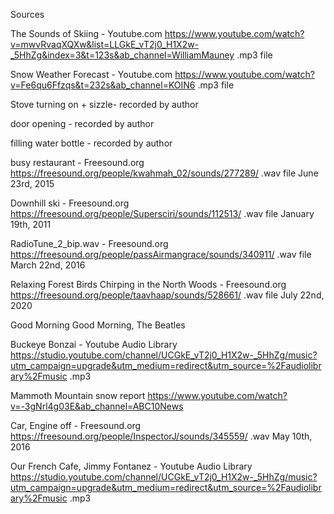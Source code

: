 Sources

The Sounds of Skiing - Youtube.com https://www.youtube.com/watch?v=mwvRvaqXQXw&list=LLGkE_vT2j0_H1X2w-_5HhZg&index=3&t=123s&ab_channel=WilliamMauney .mp3 file

Snow Weather Forecast - Youtube.com https://www.youtube.com/watch?v=Fe6qu6Ffzqs&t=232s&ab_channel=KOIN6 .mp3 file

Stove turning on + sizzle- recorded by author

door opening - recorded by author

filling water bottle - recorded by author

busy restaurant - Freesound.org https://freesound.org/people/kwahmah_02/sounds/277289/ .wav file June 23rd, 2015

Downhill ski - Freesound.org https://freesound.org/people/Supersciri/sounds/112513/ .wav file January 19th, 2011

RadioTune_2_bip.wav - Freesound.org https://freesound.org/people/passAirmangrace/sounds/340911/ .wav file March 22nd, 2016

Relaxing Forest Birds Chirping in the North Woods - Freesound.org https://freesound.org/people/taavhaap/sounds/528661/ .wav file July 22nd, 2020

Good Morning Good Morning, The Beatles

Buckeye Bonzai - Youtube Audio Library https://studio.youtube.com/channel/UCGkE_vT2j0_H1X2w-_5HhZg/music?utm_campaign=upgrade&utm_medium=redirect&utm_source=%2Faudiolibrary%2Fmusic .mp3

Mammoth Mountain snow report https://www.youtube.com/watch?v=-3gNrl4g03E&ab_channel=ABC10News

Car, Engine off - Freesound.org https://freesound.org/people/InspectorJ/sounds/345559/ .wav May 10th, 2016

Our French Cafe, Jimmy Fontanez - Youtube Audio Library https://studio.youtube.com/channel/UCGkE_vT2j0_H1X2w-_5HhZg/music?utm_campaign=upgrade&utm_medium=redirect&utm_source=%2Faudiolibrary%2Fmusic .mp3
